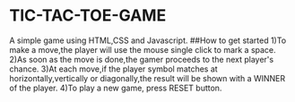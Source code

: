 # TIC-TAC-TOE-GAME
A simple game using HTML,CSS and Javascript.
##How to get started
1)To make a move,the player will use the mouse single click to mark a space.
2)As soon as the move is done,the gamer proceeds to the next player's chance.
3)At each move,if the player symbol matches at horizontally,vertically or diagonally,the result will be shown with a WINNER of the player.
4)To play a new game, press RESET button.
